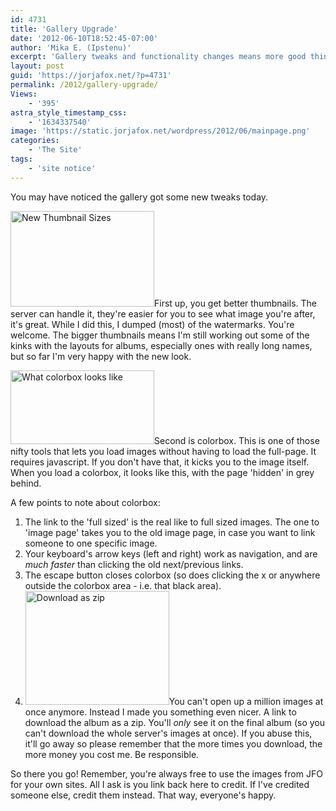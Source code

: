 ```yaml
---
id: 4731
title: 'Gallery Upgrade'
date: '2012-06-10T18:52:45-07:00'
author: 'Mika E. (Ipstenu)'
excerpt: 'Gallery tweaks and functionality changes means more good things for you!'
layout: post
guid: 'https://jorjafox.net/?p=4731'
permalink: /2012/gallery-upgrade/
Views:
    - '395'
astra_style_timestamp_css:
    - '1634337540'
image: 'https://static.jorjafox.net/wordpress/2012/06/mainpage.png'
categories:
    - 'The Site'
tags:
    - 'site notice'
---
```


You may have noticed the gallery got some new tweaks today.

<a href="https://jorjafox.net/2012/gallery-upgrade/mainpage/" rel="attachment wp-att-4732"><img src="//static.jorjafox.net/wordpress/2012/06/mainpage-230x153.png" alt="New Thumbnail Sizes" title="New Thumbnail Sizes" width="230" height="153" class="alignright size-medium wp-image-4732" /></a>First up, you get better thumbnails. The server can handle it, they're easier for you to see what image you're after, it's great. While I did this, I dumped (most) of the watermarks. You're welcome. The bigger thumbnails means I'm still working out some of the kinks with the layouts for albums, especially ones with really long names, but so far I'm very happy with the new look.

<a href="https://jorjafox.net/2012/gallery-upgrade/colorbox2/" rel="attachment wp-att-4734"><img class="alignleft size-medium wp-image-4734" title="What colorbox looks like" src="//static.jorjafox.net/wordpress/2012/06/colorbox2-230x118.png" alt="What colorbox looks like" width="230" height="118" /></a>Second is colorbox. This is one of those nifty tools that lets you load images without having to load the full-page. It requires javascript. If you don't have that, it kicks you to the image itself. When you load a colorbox, it looks like this, with the page 'hidden' in grey behind.

A few points to note about colorbox:
<ol>
	<li>The link to the 'full sized' is the real like to full sized images. The one to 'image page' takes you to the old image page, in case you want to link someone to one specific image.</li>
	<li>Your keyboard's arrow keys (left and right) work as navigation, and are <em>much faster</em> than clicking the old next/previous links.</li>
	<li>The escape button closes colorbox (so does clicking the x or anywhere outside the colorbox area - i.e. that black area).</li>
	<li><a href="https://jorjafox.net/2012/gallery-upgrade/download-album/" rel="attachment wp-att-4735"><img class="alignright size-medium wp-image-4735" title="Download as zip" src="//static.jorjafox.net/wordpress/2012/06/download-album-230x182.jpg" alt="Download as zip" width="230" height="182" /></a>You can't open up a million images at once anymore. Instead I made you something even nicer. A link to download the album as a zip. You'll <em>only</em> see it on the final album (so you can't download the whole server's images at once). If you abuse this, it'll go away so please remember that the more times you download, the more money you cost me. Be responsible.</li>
</ol>
So there you go! Remember, you're always free to use the images from JFO for your own sites. All I ask is you link back here to credit. If I've credited someone else, credit them instead. That way, everyone's happy.
